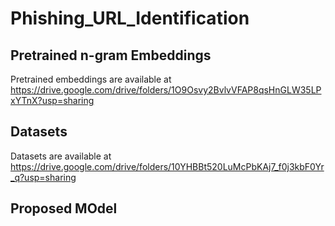 # Phishing_URL_Identification
## Pretrained n-gram Embeddings 
Pretrained embeddings are available at https://drive.google.com/drive/folders/1O9Osvy2BvlvVFAP8qsHnGLW35LPxYTnX?usp=sharing

## Datasets
Datasets are available at https://drive.google.com/drive/folders/10YHBBt520LuMcPbKAj7_f0j3kbF0Yr_q?usp=sharing

## Proposed MOdel

